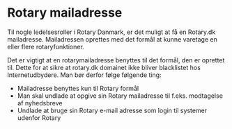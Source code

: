 # Rotary mailadresse

Til nogle ledelsesroller i Rotary Danmark, er det muligt at få en Rotary.dk mailadresse.
Mailadressen oprettes med det formål at kunne varetage en eller flere rotaryfunktioner.

Det er vigtigt at en rotarymailadresse benyttes til det formål, den er oprettet til. Dette for at sikre at rotary.dk domainet ikke bliver blacklistet hos Internetudbydere.
Man bør derfor følge følgende ting:

- Mailadresse benyttes kun til Rotary formål
- Man skal undlade at opgive sin Rotary mailadresse til f.eks. modtagelse af nyhedsbreve
- Undlade at bruge sin Rotary e-mail adresse som login til systemer udenfor Rotary
